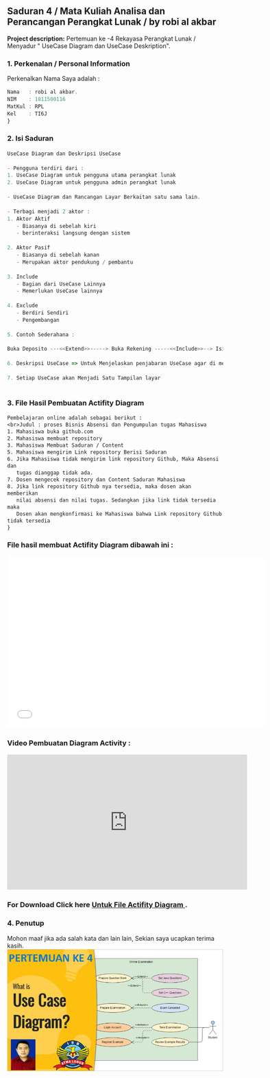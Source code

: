 ## Saduran 4 / Mata Kuliah Analisa dan Perancangan Perangkat Lunak / by robi al akbar

**Project description:** Pertemuan ke -4 Rekayasa Perangkat Lunak /  Menyadur " UseCase Diagram dan UseCase Deskription".

### 1. Perkenalan / Personal Information

Perkenalkan Nama Saya adalah :

```javascript
Nama   : robi al akbar.
NIM    : 1811500116
MatKul : RPL 
Kel    : TI6J
}
```

### 2. Isi Saduran

```javascript
UseCase Diagram dan Deskripsi UseCase

- Pengguna terdiri dari :
1. UseCase Diagram untuk pengguna utama perangkat lunak
2. UseCase Diagram untuk pengguna admin perangkat lunak
 
- UseCase Diagram dan Rancangan Layar Berkaitan satu sama lain.

- Terbagi menjadi 2 aktor :
1. Aktor Aktif
   - Biasanya di sebelah kiri
   - berinteraksi langsung dengan sistem

2. Aktor Pasif
   - Biasanya di sebelah kanan
   - Merupakan aktor pendukung / pembantu

3. Include
   - Bagian dari UseCase Lainnya
   - Memerlukan UseCase lainnya

4. Exclude
   - Berdiri Sendiri
   - Pengembangan

5. Contoh Sederahana :

Buka Deposito ---<<Extend>>-----> Buka Rekening -----<<Include>>--> Isi Formulir

6. Deskripsi UseCase => Untuk Menjelaskan penjabaran UseCase agar di mengerti.

7. Setiap UseCase akan Menjadi Satu Tampilan layar



```


### 3. File Hasil Pembuatan Actifity Diagram
```Contoh Analisis Sistem Berjalan yang saya buat sendiri dari studi kasus
Pembelajaran online adalah sebagai berikut :
<br>Judul : proses Bisnis Absensi dan Pengumpulan tugas Mahasiswa
1. Mahasiswa buka github.com
2. Mahasiswa membuat repository
3. Mahasiswa Membuat Saduran / Content
5. Mahasiswa mengirim Link repository Berisi Saduran
6. Jika Mahasiswa tidak mengirim link repository Github, Maka Absensi dan
   tugas dianggap tidak ada.
7. Dosen mengecek repository dan Content Saduran Mahasiswa
8. Jika link repository Github nya tersedia, maka dosen akan memberikan
   nilai absensi dan nilai tugas. Sedangkan jika link tidak tersedia maka
   Dosen akan mengkonfirmasi ke Mahasiswa bahwa Link repository Github tidak tersedia
}
```

### File hasil membuat Actifity Diagram dibawah ini :
<embed type="application/pdf" src="/pdf/sample_presentation_1.pdf" width="600" height="400">


### Video Pembuatan Diagram Activity :
<iframe width="560" height="315" src="https://www.youtube.com/embed/B0ptrD_fvbY" title="YouTube video player" frameborder="0" allow="accelerometer; autoplay=1; clipboard-write; encrypted-media; gyroscope; picture-in-picture" allowfullscreen></iframe>


### For Download Click here [Untuk File Actifity Diagram ](/pdf/sample_presentation_1.pdf).

### 4. Penutup
Mohon maaf jika ada salah kata dan lain lain, Sekian saya ucapkan terima kasih.
<img src="images/dummy_thumbnail_4.jpg?raw=true"/>